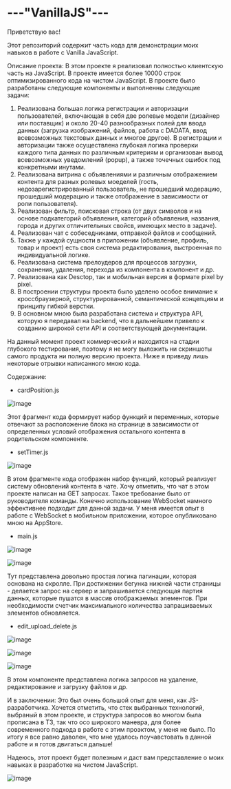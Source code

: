 # ---"VanillaJS"---

Приветствую вас!

Этот репозиторий содержит часть кода для демонстрации моих навыков в работе с Vanilla JavaScript.

Описание проекта:
В этом проекте я реализовал полностью клиентскую часть на JavaScript. В проекте имеется более 10000 строк оптимизированного кода на чистом JavaScript. 
В проекте было разработаны следующие компоненты и выполненны следующие задачи:
1. Реализована большая логика регистрации и авторизации пользователей, включающая в себя две ролевые модели (дизайнер или поставщик) и около 20-40 разнообразных полей для ввода данных (загрузка изображений, файлов, работа с DADATA, ввод всевозможных текстовых данных и многое другое). В регистрации и авторизации также осуществлена глубокая логика проверки каждого типа данных по различным критериям и организован вывод всевозможных уведомлений (popup), а также точечных ошибок под конкретными инутами.
2. Реализована витрина с объявлениями и различным отображением контента для разных ролевых моеделей (гость, недозарегистрированный пользователь, не прошедший модерацию, прошедший модерацию и также отображение в зависимости от роли пользователя). 
3. Реализован фильтр, поисковая строка (от двух символов и на основе подкатегорий объявления, категорий объявления, названия, города и других отличительных свойсв, имеющих место в задаче).
4. Реализован чат с собеседниками, отправкой файлов и сообщений. 
5. Также у каждой сущности в приложении (объявление, профиль, товар и проект) есть своя система редактирования, выстроенная по индивидуальной логике.
6. Реализована система прелоудеров для процессов загрузки, сохранения, удаления, перехода из компонента в компонент и др.
7. Реализована как Desctop, так и мобильная версия в формате pixel by pixel.
8. В построении структуры проекта было уделено особое внимание к кроссбраузерной, структурированной, семантической концепциям и принципу гибкой верстки.
9. В основном мною была разработана система и структура API, которую я передавал на backend, что в дальнейшем привело к созданию широкой сети API и соответствующей документации.


На данный момент проект коммерческий и находится на стадии глубокого тестирования, поэтому я не могу выложить ни скриншоты самого продукта ни полную версию проекта.
Ниже я приведу лишь некоторые отрывки написанного мною кода.

Содержание:
- cardPosition.js

![image](https://github.com/user-attachments/assets/5c03ae36-c139-49ff-ad0f-051110eded62)

Этот фрагмент кода формирует набор функций и переменных, которые отвечают за расположение блока на странице в зависимости от определенных условий отображения остального контента в родительском компоненте. 

- setTimer.js

![image](https://github.com/user-attachments/assets/061794d4-a6c2-4543-afd4-d252ed8eb64a)

В этом фрагменте кода отображен набор функций, который реализует систему обновлений контента в чате. Хочу отметить, что чат в этом проекте написан на GET запросах. Такое требование было от руководителя команды. 
Конечно использование WebSocket намного эффективнее подходит для данной задачи. У меня имеется опыт в работе с WebSocket в мобильном приложении, которое  опубликовано мною на AppStore.

- main.js

![image](https://github.com/user-attachments/assets/608d36b3-f2f9-4b37-9726-470310fe216d)

![image](https://github.com/user-attachments/assets/f6d86e65-b602-4a3f-ab41-4eb3259e2815)

Тут представлена довольно простая логика пагинации, которая основана на скролле. При достижении бегунка нижней части страницы - делается запрос на сервер и запрашивается следующая партия данных, которые  пушатся в массив отображаемых элементов. При необходимости счетчик максимального количества запрашиваемых элементов обновляется.

- edit_upload_delete.js

![image](https://github.com/user-attachments/assets/4b9e3f27-95ed-42f9-8f87-5c9f87c9c2d2)

![image](https://github.com/user-attachments/assets/e3897268-4e9c-4032-baa7-aebba1e2b59e)

![image](https://github.com/user-attachments/assets/6032bdcf-13a9-4c8d-b84e-ef78e0885230)

В этом компоненте представлена логика запросов на удаление, редактирование и загрузку файлов и др.


И в заключении:
Это был очень большой опыт для меня, как JS-разработчика. Хочется отметить, что стек выбранных технологий, выбраный в этом проекте, и структура запросов во многом была прописана в ТЗ, так что осо широкого маневра, для более современного подхода в работе с этим проэктом, у меня не было. 
По итогу я все равно даволен, что мне удалось поучавстовать в данной работе и я готов двигаться дальше!

Надеюсь, этот проект будет полезным и даст вам представление о моих навыках в разработке на чистом JavaScript.

![image](https://github.com/Aleksandr-Khokhrin/MyForumApp_react-front/assets/147053338/d1421d97-c486-45f4-b34f-5faede758ca4)
